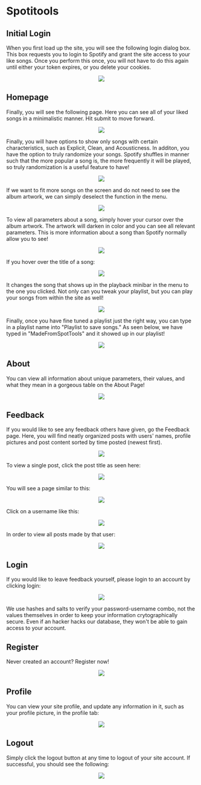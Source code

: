 # Spotitools

## Initial Login
When you first load up the site, you will see the following login dialog box. This box requests you to login to Spotify and grant the site access to your like songs. Once you perform this once, you will not have to do this again until either your token expires, or you delete your cookies.
<p align="center"> 
<img src="README_PICTURES/SpotLogin.png">
</p>

## Homepage 
Finally, you will see the following page. Here you can see all of your liked songs in a minimalistic manner. Hit submit to move forward.
<p align="center"> 
<img src="README_PICTURES/IntroPage.png">
</p>

Finally, you will have options to show only songs with certain characteristics, such as Explicit, Clean, and Acousticness. In additon, you have the option to truly randomize your songs. Spotify shuffles in manner such that the more popular a song is, the more frequently it will be played, so truly randomization is a useful feature to have!
<p align="center"> 
<img src="README_PICTURES/SpotMenuWithAlbum.png">
</p>


If we want to fit more songs on the screen and do not need to see the album artwork, we can simply deselect the function in the menu.
<p align="center"> 
<img src="README_PICTURES/SpotMenuWithoutAlbum.png">
</p>

To view all parameters about a song, simply hover your cursor over the album artwork. The artwork will darken in color and you can see all relevant parameters. This is more information about a song than Spotify normally allow you to see!
<p align="center"> 
<img src="README_PICTURES/HoverAlbum.png">
</p>

If you hover over the title of a song:
<p align="center"> 
<img src="README_PICTURES/HoverSong.png">
</p>

It changes the song that shows up in the playback minibar in the menu to the one you clicked. Not only can you tweak your playlist, but you can play your songs from within the site as well!
<p align="center"> 
<img src="README_PICTURES/PlaySong.png">
</p>

Finally, once you have fine tuned a playlist just the right way, you can type in a playlist name into "Playlist to save songs."
As seen below, we have typed in "MadeFromSpotTools" and it showed up in our playlist!
<p align="center"> 
<img src="README_PICTURES/ShowsInSpotify.png">
</p>

## About
You can view all information about unique parameters, their values, and what they mean in a gorgeous table on the About Page!
<p align="center"> 
<img src="README_PICTURES/About.png">
</p>

## Feedback
If you would like to see any feedback others have given, go the Feedback page. Here, you will find neatly organized posts with users' names, profile pictures and post content sorted by time posted (newest first). 
<p align="center"> 
<img src="README_PICTURES/Feedback.png">
</p>

To view a single post, click the post title as seen here:
<p align="center"> 
<img src="README_PICTURES/HoverPostTitle.png">
</p>

You will see a page similar to this:
<p align="center"> 
<img src="README_PICTURES/SinglePost.png">
</p>

Click on a username like this:
<p align="center"> 
<img src="README_PICTURES/HoverUser.png">
</p>

In order to view all posts made by that user:
<p align="center"> 
<img src="README_PICTURES/AllPostByUser.png">
</p>

## Login
If you would like to leave feedback yourself, please login to an account by clicking login:
<p align="center"> 
<img src="README_PICTURES/Login.png">
</p>

We use hashes and salts to verify your password-username combo, not the values themselves in order to keep your information crytographically secure. Even if an hacker hacks our database, they won't be able to gain access to your account.

## Register

Never created an account? Register now!
<p align="center"> 
<img src="README_PICTURES/Register.png">
</p>

## Profile
You can view your site profile, and update any information in it, such as your profile picture, in the profile tab:
<p align="center"> 
<img src="README_PICTURES/Profile.png">
</p>

## Logout
Simply click the logout button at any time to logout of your site account. If successful, you should see the following:
<p align="center"> 
<img src="README_PICTURES/Logout.png">
</p>
